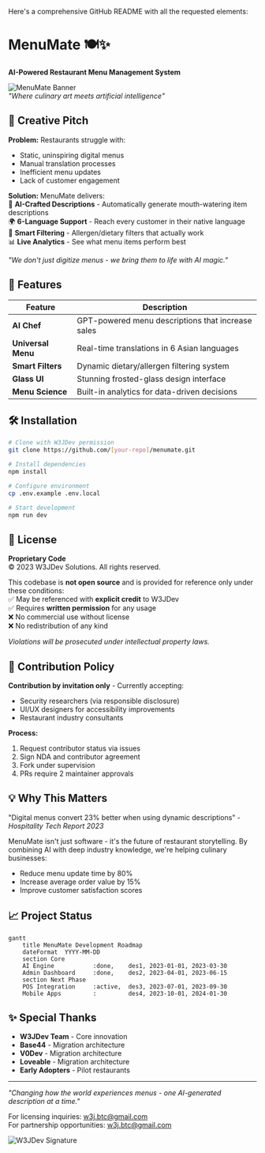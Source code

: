 Here's a comprehensive GitHub README with all the requested elements:

# MenuMate 🍽️✨  
**AI-Powered Restaurant Menu Management System**  

![MenuMate Banner](https://placehold.co/1200x400/1e1b4b/white?text=MenuMate\nRevolutionizing%20Restaurant%20Menus%20with%20AI)  
*"Where culinary art meets artificial intelligence"*

## 🌟 Creative Pitch  
**Problem:** Restaurants struggle with:  
- Static, uninspiring digital menus  
- Manual translation processes  
- Inefficient menu updates  
- Lack of customer engagement  

**Solution:** MenuMate delivers:  
🤖 **AI-Crafted Descriptions** - Automatically generate mouth-watering item descriptions  
🌍 **6-Language Support** - Reach every customer in their native language  
📱 **Smart Filtering** - Allergen/dietary filters that actually work  
📊 **Live Analytics** - See what menu items perform best  

*"We don't just digitize menus - we bring them to life with AI magic."*  

## 🚀 Features  
| Feature | Description |  
|---------|-------------|  
| **AI Chef** | GPT-powered menu descriptions that increase sales |  
| **Universal Menu** | Real-time translations in 6 Asian languages |  
| **Smart Filters** | Dynamic dietary/allergen filtering system |  
| **Glass UI** | Stunning frosted-glass design interface |  
| **Menu Science** | Built-in analytics for data-driven decisions |  

## 🛠️ Installation  
```bash
# Clone with W3JDev permission
git clone https://github.com/[your-repo]/menumate.git

# Install dependencies
npm install

# Configure environment
cp .env.example .env.local

# Start development
npm run dev
```

## 📜 License  
**Proprietary Code**  
© 2023 W3JDev Solutions. All rights reserved.

This codebase is **not open source** and is provided for reference only under these conditions:  
✅ May be referenced with **explicit credit** to W3JDev  
✅ Requires **written permission** for any usage  
❌ No commercial use without license  
❌ No redistribution of any kind  

*Violations will be prosecuted under intellectual property laws.*

## 🤝 Contribution Policy  
**Contribution by invitation only** - Currently accepting:  
- Security researchers (via responsible disclosure)  
- UI/UX designers for accessibility improvements  
- Restaurant industry consultants  

**Process:**  
1. Request contributor status via issues  
2. Sign NDA and contributor agreement  
3. Fork under supervision  
4. PRs require 2 maintainer approvals  

## 💡 Why This Matters  
"Digital menus convert 23% better when using dynamic descriptions" - *Hospitality Tech Report 2023*  

MenuMate isn't just software - it's the future of restaurant storytelling. By combining AI with deep industry knowledge, we're helping culinary businesses:  
- Reduce menu update time by 80%  
- Increase average order value by 15%  
- Improve customer satisfaction scores  

## 📈 Project Status  
```mermaid
gantt
    title MenuMate Development Roadmap
    dateFormat  YYYY-MM-DD
    section Core
    AI Engine           :done,    des1, 2023-01-01, 2023-03-30
    Admin Dashboard     :done,    des2, 2023-04-01, 2023-06-15
    section Next Phase
    POS Integration     :active,  des3, 2023-07-01, 2023-09-30
    Mobile Apps         :         des4, 2023-10-01, 2024-01-30
```

## ✨ Special Thanks  
- **W3JDev Team** - Core innovation  
- **Base44** - Migration architecture
- **V0Dev** - Migration architecture
- **Loveable** - Migration architecture
- **Early Adopters** - Pilot restaurants  

---

*"Changing how the world experiences menus - one AI-generated description at a time."*  

For licensing inquiries: w3j.btc@gmail.com  
For partnership opportunities: w3j.btc@gmail.com  

![W3JDev Signature](https://placehold.co/200x50/1e1b4b/white?text=W3JDev%20Approved)  

